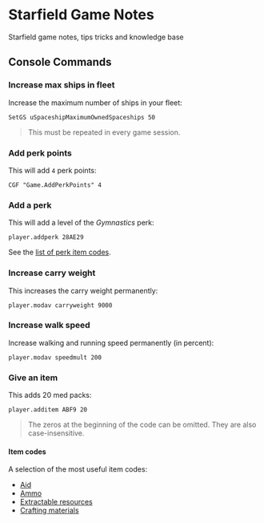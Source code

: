 # Starfield Game Notes

Starfield game notes, tips tricks and knowledge base

## Console Commands

### Increase max ships in fleet

Increase the maximum number of ships in your fleet:

``` 
SetGS uSpaceshipMaximumOwnedSpaceships 50
```

> This must be repeated in every game session.

### Add perk points

This will add `4` perk points:

```
CGF "Game.AddPerkPoints" 4
```

### Add a perk

This will add a level of the _Gymnastics_ perk:

```
player.addperk 28AE29
```

See the [list of perk item codes](item-codes/skills.md).

### Increase carry weight

This increases the carry weight permanently:

```
player.modav carryweight 9000
```

### Increase walk speed

Increase walking and running speed permanently (in percent):

```
player.modav speedmult 200
```

### Give an item

This adds 20 med packs:

```
player.additem ABF9 20
```

> The zeros at the beginning of the code can be omitted.
> They are also case-insensitive.

#### Item codes

A selection of the most useful item codes:

- [Aid](item-codes/aid.md)
- [Ammo](item-codes/ammo.md)
- [Extractable resources](item-codes/extractable-resources.md)
- [Crafting materials](item-codes/materials.md)
